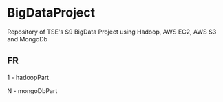# BigDataProject
Repository of TSE's S9 BigData Project using Hadoop, AWS EC2, AWS S3 and MongoDb

## FR
1 - hadoopPart

N - mongoDbPart
